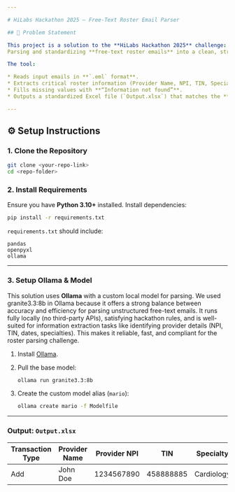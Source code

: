 ```yaml
---

# HiLabs Hackathon 2025 – Free-Text Roster Email Parser

## 📌 Problem Statement

This project is a solution to the **HiLabs Hackathon 2025** challenge:
Parsing and standardizing **free-text roster emails** into a clean, structured **Excel output** that exactly matches the provided template.

The tool:

* Reads input emails in **`.eml` format**.
* Extracts critical roster information (Provider Name, NPI, TIN, Specialty, Effective Date, etc.).
* Fills missing values with **“Information not found”**.
* Outputs a standardized Excel file (`Output.xlsx`) that matches the **Output Format.xlsx** specification.

---
```


## ⚙️ Setup Instructions

### 1. Clone the Repository

```bash
git clone <your-repo-link>
cd <repo-folder>
```

### 2. Install Requirements

Ensure you have **Python 3.10+** installed.
Install dependencies:

```bash
pip install -r requirements.txt
```

`requirements.txt` should include:

```
pandas
openpyxl
ollama
```

---

### 3. Setup Ollama & Model

This solution uses **Ollama** with a custom local model for parsing.
We used granite3.3:8b in Ollama because it offers a strong balance between accuracy and efficiency for parsing unstructured free-text emails. It runs fully locally (no third-party APIs), satisfying hackathon rules, and is well-suited for information extraction tasks like identifying provider details (NPI, TIN, dates, specialties). This makes it reliable, fast, and compliant for the roster parsing challenge.

1. Install [Ollama](https://ollama.ai).
2. Pull the base model:

   ```bash
   ollama run granite3.3:8b
   ```
3. Create the custom model alias (`mario`):

   ```bash
   ollama create mario -f Modelfile
   ```

---

### Output: `Output.xlsx`

| Transaction Type | Provider Name | Provider NPI | TIN       | Specialty  | Effective Date | ... |
| ---------------- | ------------- | ------------ | --------- | ---------- | -------------- | --- |
| Add              | John Doe      | 1234567890   | 458888885 | Cardiology | 09/01/2025     | ... |



